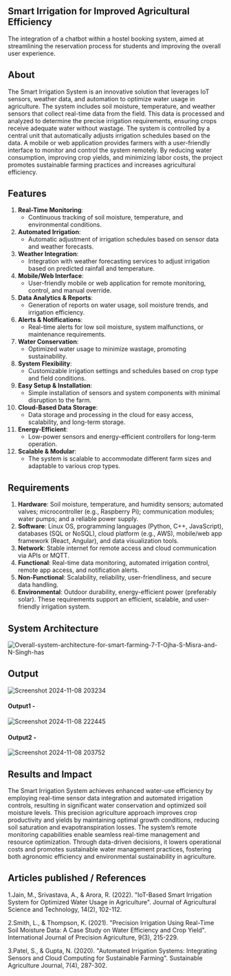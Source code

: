 ## Smart Irrigation for Improved Agricultural Efficiency
The integration of a chatbot within a hostel booking system, aimed at streamlining the reservation process for students and improving the overall user experience.

## About
The Smart Irrigation System is an innovative solution that leverages IoT sensors, weather data, and automation to optimize water usage in agriculture. The system includes soil moisture, temperature, and weather sensors that collect real-time data from the field. This data is processed and analyzed to determine the precise irrigation requirements, ensuring crops receive adequate water without wastage. The system is controlled by a central unit that automatically adjusts irrigation schedules based on the data. A mobile or web application provides farmers with a user-friendly interface to monitor and control the system remotely. By reducing water consumption, improving crop yields, and minimizing labor costs, the project promotes sustainable farming practices and increases agricultural efficiency.

## Features

1. **Real-Time Monitoring**:
   - Continuous tracking of soil moisture, temperature, and environmental conditions.
2. **Automated Irrigation**:
   - Automatic adjustment of irrigation schedules based on sensor data and weather forecasts.
3. **Weather Integration**:
   - Integration with weather forecasting services to adjust irrigation based on predicted rainfall and temperature.
4. **Mobile/Web Interface**:
   - User-friendly mobile or web application for remote monitoring, control, and manual override.
5. **Data Analytics & Reports**:
   - Generation of reports on water usage, soil moisture trends, and irrigation efficiency.
6. **Alerts & Notifications**:
   - Real-time alerts for low soil moisture, system malfunctions, or maintenance requirements.
7. **Water Conservation**:
   - Optimized water usage to minimize wastage, promoting sustainability.
8. **System Flexibility**:
   - Customizable irrigation settings and schedules based on crop type and field conditions.
9. **Easy Setup & Installation**:
   - Simple installation of sensors and system components with minimal disruption to the farm.
10. **Cloud-Based Data Storage**:
    - Data storage and processing in the cloud for easy access, scalability, and long-term storage.
11. **Energy-Efficient**:
    - Low-power sensors and energy-efficient controllers for long-term operation.
12. **Scalable & Modular**:
    - The system is scalable to accommodate different farm sizes and adaptable to various crop types.

## Requirements

1. **Hardware**: Soil moisture, temperature, and humidity sensors; automated valves; microcontroller (e.g., Raspberry Pi); communication modules; water pumps; and a reliable power supply.
2. **Software**: Linux OS, programming languages (Python, C++, JavaScript), databases (SQL or NoSQL), cloud platform (e.g., AWS), mobile/web app framework (React, Angular), and data visualization tools.
3. **Network**: Stable internet for remote access and cloud communication via APIs or MQTT.
4. **Functional**: Real-time data monitoring, automated irrigation control, remote app access, and notification alerts.
5. **Non-Functional**: Scalability, reliability, user-friendliness, and secure data handling.
6. **Environmental**: Outdoor durability, energy-efficient power (preferably solar). 
These requirements support an efficient, scalable, and user-friendly irrigation system.
## System Architecture

![Overall-system-architecture-for-smart-farming-7-T-Ojha-S-Misra-and-N-Singh-has](https://github.com/user-attachments/assets/d8fec03e-5ef0-4a69-b4b8-feb956ec83bf)

## Output
![Screenshot 2024-11-08 203234](https://github.com/user-attachments/assets/749614a3-0d4d-46fb-8f9d-695140fc9430)

#### Output1 - 
![Screenshot 2024-11-08 222445](https://github.com/user-attachments/assets/61127e31-3cc5-4744-bb99-25b17982e492)


#### Output2 - 
![Screenshot 2024-11-08 203752](https://github.com/user-attachments/assets/10a625af-38be-4df3-912a-7d8bb2bf60a4)

## Results and Impact
The Smart Irrigation System achieves enhanced water-use efficiency by employing real-time sensor data integration and automated irrigation controls, resulting in significant water conservation and optimized soil moisture levels. This precision agriculture approach improves crop productivity and yields by maintaining optimal growth conditions, reducing soil saturation and evapotranspiration losses. The system’s remote monitoring capabilities enable seamless real-time management and resource optimization. Through data-driven decisions, it lowers operational costs and promotes sustainable water management practices, fostering both agronomic efficiency and environmental sustainability in agriculture.

## Articles published / References
1.Jain, M., Srivastava, A., & Arora, R. (2022). "IoT-Based Smart Irrigation System for Optimized Water Usage in Agriculture". Journal of Agricultural Science and Technology, 14(2), 102-112.

2.Smith, L., & Thompson, K. (2021). "Precision Irrigation Using Real-Time Soil Moisture Data: A Case Study on Water Efficiency and Crop Yield". International Journal of Precision Agriculture, 9(3), 215-229.

3.Patel, S., & Gupta, N. (2020). "Automated Irrigation Systems: Integrating Sensors and Cloud Computing for Sustainable Farming". Sustainable Agriculture Journal, 7(4), 287-302.




